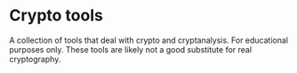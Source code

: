 # Crypto tools
A collection of tools that deal with crypto and cryptanalysis. For educational purposes only. These tools are likely not a good substitute for real cryptography.
